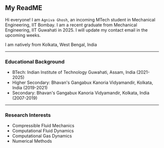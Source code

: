 ## My ReadME

Hi everyone!
I am `Agniva Ghosh`, an incoming MTech student in Mechanical Engineering, IIT Bombay. I am a recent graduate from Mechanical Engineering, IIT Guwahati in 2025.
I will update my contact email in the upcoming weeks.

I am natively from Kolkata, West Bengal, India
___
### Educational Background
- BTech: Indian Institute of Technology Guwahati, Assam, India (2021-2025)
- Higher Secondary: Bhavan's Gangabux Kanoria Vidyamandir, Kolkata, India (2019-2021)
- Secondary: Bhavan's Gangabux Kanoria Vidyamandir, Kolkata, India (2007-2019)
___
### Research Interests
- Compressible Fluid Mechanics
- Computational Fluid Dynamics
- Computational Gas Dynamics
- Numerical Methods
<!--
**agnivaInd/agnivaInd** is a ✨ _special_ ✨ repository because its `README.md` (this file) appears on your GitHub profile.

Here are some ideas to get you started:

- 🔭 I’m currently working on ...
- 🌱 I’m currently learning ...
- 👯 I’m looking to collaborate on ...
- 🤔 I’m looking for help with ...
- 💬 Ask me about ...
- 📫 How to reach me: ...
- 😄 Pronouns: ...
- ⚡ Fun fact: ...
-->
